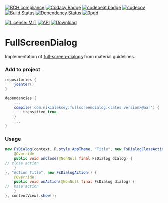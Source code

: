 [![BCH compliance](https://bettercodehub.com/edge/badge/nikialeksey/FullScreenDialog?branch=master)](https://bettercodehub.com/)
[![Codacy Badge](https://api.codacy.com/project/badge/Grade/94dcc0c5d12d4c2d9aba648f0d705f60)](https://www.codacy.com/app/nikialeksey/FullScreenDialog?utm_source=github.com&amp;utm_medium=referral&amp;utm_content=nikialeksey/FullScreenDialog&amp;utm_campaign=Badge_Grade)
[![codebeat badge](https://codebeat.co/badges/c0fcacc7-3aac-4c7b-8283-aa8f9e284e81)](https://codebeat.co/projects/github-com-nikialeksey-fullscreendialog-master)
[![codecov](https://codecov.io/gh/nikialeksey/FullScreenDialog/branch/master/graph/badge.svg)](https://codecov.io/gh/nikialeksey/FullScreenDialog)
[![Build Status](https://travis-ci.org/nikialeksey/FullScreenDialog.svg?branch=master)](https://travis-ci.org/nikialeksey/FullScreenDialog)
[![Dependency Status](https://www.versioneye.com/user/projects/5979d857368b080066d28d11/badge.svg?style=flat-square)](https://www.versioneye.com/user/projects/5979d857368b080066d28d11)
[![0pdd](http://www.0pdd.com/svg?name=nikialeksey/FullScreenDialog)](http://www.0pdd.com/p?name=nikialeksey/FullScreenDialog)

[![License: MIT](https://img.shields.io/badge/License-MIT-yellow.svg)](https://github.com/nikialeksey/FullScreenDialog/blob/master/LICENSE)
[![API](https://img.shields.io/badge/API-16%2B-blue.svg?style=flat)](https://android-arsenal.com/api?level=16)
[![Download](https://api.bintray.com/packages/pidra/maven/full-screen-dialog/images/download.svg)](https://bintray.com/pidra/maven/full-screen-dialog/_latestVersion)

# FullScreenDialog
Implementation of [full-screen-dialogs](https://material.io/guidelines/components/dialogs.html#dialogs-full-screen-dialogs) 
from material guidelines.

### Add to project
```gradle
repositories {
    jcenter()
}

dependencies {
    ...
    compile('com.nikialeksey:fullscreendialog:<lates version>@aar') {
        transitive true
    }
    ...
}
```

### Usage
```java
new FsDialog(context, R.style.AppTheme, "Title", new FsDialogCloseAction() {
    @Override
    public void onClose(@NonNull final FsDialog dialog) {
// close action
    }
}, "Action Title", new FsDialogAction() {
    @Override
    public void onAction(@NonNull final FsDialog dialog) {
//  base action        
    }
}, contentView).show();
```
